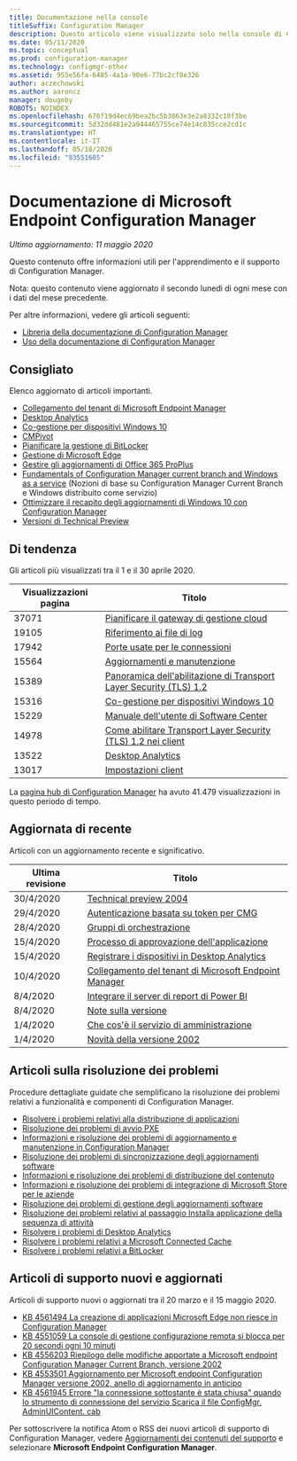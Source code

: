 ```yaml
---
title: Documentazione nella console
titleSuffix: Configuration Manager
description: Questo articolo viene visualizzato solo nella console di Configuration Manager.
ms.date: 05/11/2020
ms.topic: conceptual
ms.prod: configuration-manager
ms.technology: configmgr-other
ms.assetid: 955e56fa-6485-4a1a-90e6-77bc2cf8e326
author: aczechowski
ms.author: aaroncz
manager: dougeby
ROBOTS: NOINDEX
ms.openlocfilehash: 678f19d4ec69bea2bc5b3863e3e2a8332c10f3be
ms.sourcegitcommit: 5d32dd481e2a944465755ce74e14c835cce2cd1c
ms.translationtype: HT
ms.contentlocale: it-IT
ms.lasthandoff: 05/18/2020
ms.locfileid: "83551605"
---
```

<!-- 
- Feature 1357546
- This page displays in-console, under the Community workspace, Documentation node. 
- Don't use any relative links; must be full https://docs.microsoft.com and language neutral
- Process: https://microsoft.sharepoint.com/teams/ConfigMgr/Documents/ContentPub/Data%20collection%20process%20for%20Feature%201357546%20In-console%20documentation.docx?web=1
-->

# <a name="microsoft-endpoint-configuration-manager-documentation"></a>Documentazione di Microsoft Endpoint Configuration Manager

*Ultimo aggiornamento: 11 maggio 2020*

Questo contenuto offre informazioni utili per l'apprendimento e il supporto di Configuration Manager.

Nota: questo contenuto viene aggiornato il secondo lunedì di ogni mese con i dati del mese precedente.

Per altre informazioni, vedere gli articoli seguenti:

- [Libreria della documentazione di Configuration Manager](https://docs.microsoft.com/mem/configmgr)  
- [Uso della documentazione di Configuration Manager](https://docs.microsoft.com/mem/configmgr/core/understand/use-docs)

## <a name="recommended"></a>Consigliato

Elenco aggiornato di articoli importanti.

- [Collegamento del tenant di Microsoft Endpoint Manager](https://docs.microsoft.com/mem/configmgr/tenant-attach/device-sync-actions)
- [Desktop Analytics](https://docs.microsoft.com/mem/configmgr/desktop-analytics/overview)
- [Co-gestione per dispositivi Windows 10](https://docs.microsoft.com/mem/configmgr/comanage/overview)  
- [CMPivot](https://docs.microsoft.com/mem/configmgr/core/servers/manage/cmpivot)  
- [Pianificare la gestione di BitLocker](https://docs.microsoft.com/mem/configmgr/protect/plan-design/bitlocker-management)  
- [Gestione di Microsoft Edge](https://docs.microsoft.com/mem/configmgr/apps/deploy-use/deploy-edge)  
- [Gestire gli aggiornamenti di Office 365 ProPlus](https://docs.microsoft.com/mem/configmgr/sum/deploy-use/manage-office-365-proplus-updates)  
- [Fundamentals of Configuration Manager current branch and Windows as a service](https://docs.microsoft.com/mem/configmgr/core/understand/configuration-manager-and-windows-as-service) (Nozioni di base su Configuration Manager Current Branch e Windows distribuito come servizio)
- [Ottimizzare il recapito degli aggiornamenti di Windows 10 con Configuration Manager](https://docs.microsoft.com/mem/configmgr/sum/deploy-use/optimize-windows-10-update-delivery)
- [Versioni di Technical Preview](https://docs.microsoft.com/mem/configmgr/core/get-started/technical-preview)

## <a name="trending"></a>Di tendenza

Gli articoli più visualizzati tra il 1 e il 30 aprile 2020.

| Visualizzazioni pagina | Titolo |
|------------|-------|
| 37071 | [Pianificare il gateway di gestione cloud](https://docs.microsoft.com/mem/configmgr/core/clients/manage/cmg/plan-cloud-management-gateway) |
| 19105 | [Riferimento ai file di log](https://docs.microsoft.com/mem/configmgr/core/plan-design/hierarchy/log-files) |
| 17942 | [Porte usate per le connessioni](https://docs.microsoft.com/mem/configmgr/core/plan-design/hierarchy/ports) |
| 15564 | [Aggiornamenti e manutenzione](https://docs.microsoft.com/mem/configmgr/core/servers/manage/updates) |
| 15389 | [Panoramica dell'abilitazione di Transport Layer Security (TLS) 1.2](https://docs.microsoft.com/mem/configmgr/core/plan-design/security/enable-tls-1-2) |
| 15316 | [Co-gestione per dispositivi Windows 10](https://docs.microsoft.com/mem/configmgr/comanage/overview) |
| 15229 | [Manuale dell'utente di Software Center](https://docs.microsoft.com/mem/configmgr/core/understand/software-center) |
| 14978 | [Come abilitare Transport Layer Security (TLS) 1.2 nei client](https://docs.microsoft.com/mem/configmgr/core/plan-design/security/enable-tls-1-2-client) |
| 13522 | [Desktop Analytics](https://docs.microsoft.com/mem/configmgr/desktop-analytics/overview) |
| 13017 | [Impostazioni client](https://docs.microsoft.com/mem/configmgr/core/clients/deploy/about-client-settings) |

La [pagina hub di Configuration Manager](https://docs.microsoft.com/mem/configmgr/) ha avuto 41.479 visualizzazioni in questo periodo di tempo.

## <a name="recently-updated"></a>Aggiornata di recente

Articoli con un aggiornamento recente e significativo.

| Ultima revisione | Titolo |
|---------------|-------|
| 30/4/2020 | [Technical preview 2004](https://docs.microsoft.com/mem/configmgr/core/get-started/2020/technical-preview-2004) |
| 29/4/2020 | [Autenticazione basata su token per CMG](https://docs.microsoft.com/mem/configmgr/core/clients/deploy/deploy-clients-cmg-token) |
| 28/4/2020 | [Gruppi di orchestrazione](https://docs.microsoft.com/mem/configmgr/sum/deploy-use/orchestration-groups) |
| 15/4/2020 | [Processo di approvazione dell'applicazione](https://docs.microsoft.com/mem/configmgr/develop/apps/application-approval-process) |
| 15/4/2020 | [Registrare i dispositivi in Desktop Analytics](https://docs.microsoft.com/mem/configmgr/desktop-analytics/enroll-devices) |
| 10/4/2020 | [Collegamento del tenant di Microsoft Endpoint Manager](https://docs.microsoft.com/mem/configmgr/tenant-attach/device-sync-actions) |
| 8/4/2020 | [Integrare il server di report di Power BI](https://docs.microsoft.com/mem/configmgr/core/servers/manage/powerbi-report-server) |
| 8/4/2020 | [Note sulla versione](https://docs.microsoft.com/mem/configmgr/core/servers/deploy/install/release-notes) |
| 1/4/2020 | [Che cos'è il servizio di amministrazione](https://docs.microsoft.com/mem/configmgr/develop/adminservice/overview) |
| 1/4/2020 | [Novità della versione 2002](https://docs.microsoft.com/mem/configmgr/core/plan-design/changes/whats-new-in-version-2002) |

## <a name="troubleshooting-articles"></a>Articoli sulla risoluzione dei problemi

Procedure dettagliate guidate che semplificano la risoluzione dei problemi relativi a funzionalità e componenti di Configuration Manager.

- [Risolvere i problemi relativi alla distribuzione di applicazioni](https://docs.microsoft.com/mem/configmgr/apps/understand/app-deployment-technical-reference)
- [Risoluzione dei problemi di avvio PXE](https://support.microsoft.com/help/4468612)
- [Informazioni e risoluzione dei problemi di aggiornamento e manutenzione in Configuration Manager](https://support.microsoft.com/help/4490424)
- [Risoluzione dei problemi di sincronizzazione degli aggiornamenti software](https://support.microsoft.com/help/10059)
- [Informazioni e risoluzione dei problemi di distribuzione del contenuto](https://support.microsoft.com/help/4482728)
- [Informazioni e risoluzione dei problemi di integrazione di Microsoft Store per le aziende](https://docs.microsoft.com/mem/configmgr/apps/deploy-use/troubleshoot-microsoft-store-for-business-integration)
- [Risoluzione dei problemi di gestione degli aggiornamenti software](https://support.microsoft.com/help/10680)
- [Risoluzione dei problemi relativi al passaggio Installa applicazione della sequenza di attività](https://support.microsoft.com/help/18408/)
- [Risolvere i problemi di Desktop Analytics](https://docs.microsoft.com/mem/configmgr/desktop-analytics/troubleshooting)
- [Risolvere i problemi relativi a Microsoft Connected Cache](https://docs.microsoft.com/mem/configmgr/core/servers/deploy/configure/troubleshoot-microsoft-connected-cache)
- [Risolvere i problemi relativi a BitLocker](https://docs.microsoft.com/mem/configmgr/protect/tech-ref/bitlocker/troubleshoot)

## <a name="new-and-updated-support-articles"></a>Articoli di supporto nuovi e aggiornati

Articoli di supporto nuovi o aggiornati tra il 20 marzo e il 15 maggio 2020.

- [KB 4561494 La creazione di applicazioni Microsoft Edge non riesce in Configuration Manager](https://support.microsoft.com/help/4561494)
- [KB 4551059 La console di gestione configurazione remota si blocca per 20 secondi ogni 10 minuti](https://support.microsoft.com/help/4551059)
- [KB 4556203 Riepilogo delle modifiche apportate a Microsoft endpoint Configuration Manager Current Branch, versione 2002](https://support.microsoft.com/help/4556203)
- [KB 4553501 Aggiornamento per Microsoft endpoint Configuration Manager versione 2002, anello di aggiornamento in anticipo](https://support.microsoft.com/help/4553501)
- [KB 4561945 Errore "la connessione sottostante è stata chiusa" quando lo strumento di connessione del servizio Scarica il file ConfigMgr. AdminUIContent. cab](https://support.microsoft.com/help/4561945)

Per sottoscrivere la notifica Atom o RSS dei nuovi articoli di supporto di Configuration Manager, vedere [Aggiornamenti dei contenuti del supporto](https://support.microsoft.com/help/4089498/) e selezionare **Microsoft Endpoint Configuration Manager**.  
